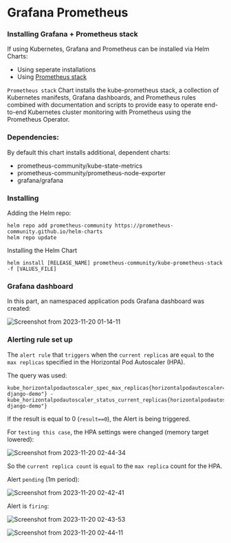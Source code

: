 # Grafana Prometheus

### Installing Grafana + Prometheus stack

If using Kubernetes, Grafana and Prometheus can be installed via Helm Charts:

- Using seperate installations
- Using [Prometheus stack](https://artifacthub.io/packages/helm/prometheus-community/kube-prometheus-stack)

`Prometheus stack` Chart installs the kube-prometheus stack, a collection of Kubernetes manifests, Grafana dashboards, and Prometheus rules combined with documentation and scripts to provide easy to operate end-to-end Kubernetes cluster monitoring with Prometheus using the Prometheus Operator.

### Dependencies:
By default this chart installs additional, dependent charts:

- prometheus-community/kube-state-metrics
- prometheus-community/prometheus-node-exporter
- grafana/grafana

### Installing

Adding the Helm repo:
```
helm repo add prometheus-community https://prometheus-community.github.io/helm-charts
helm repo update
```

Installing the Helm Chart
```
helm install [RELEASE_NAME] prometheus-community/kube-prometheus-stack -f [VALUES_FILE]
```

### Grafana dashboard

In this part, an namespaced application pods Grafana dashboard was created:

![Screenshot from 2023-11-20 01-14-11](https://github.com/digitalake/grafana-prom/assets/109740456/9ecc3379-bdd1-42e8-9377-afcdfb1dca1a)

### Alerting rule set up

The `alert rule` that `triggers` when the `current replicas` are `equal` to the `max replicas` specified in the Horizontal Pod Autoscaler (HPA). 

The query was used:
```
kube_horizontalpodautoscaler_spec_max_replicas{horizontalpodautoscaler="syndicate-django-demo"} - kube_horizontalpodautoscaler_status_current_replicas{horizontalpodautoscaler="syndicate-django-demo"}
```
If the result is equal to 0 (`result==0`), the Alert is being triggered.

For `testing this case`, the HPA settings were changed (memory target lowered):

![Screenshot from 2023-11-20 02-44-34](https://github.com/digitalake/grafana-prom/assets/109740456/b5d3c2f2-568e-4f7a-a0d1-195d9bd6dcf4)

So the `current replica count` is `equal` to the `max replica` count for the HPA.

Alert `pending` (1m period):

![Screenshot from 2023-11-20 02-42-41](https://github.com/digitalake/grafana-prom/assets/109740456/5e5de56f-06f0-40c6-8aca-733844d054e2)

Alert is `firing`:

![Screenshot from 2023-11-20 02-43-53](https://github.com/digitalake/grafana-prom/assets/109740456/a762dd53-c652-4505-896a-7c240357f4ba)

![Screenshot from 2023-11-20 02-44-11](https://github.com/digitalake/grafana-prom/assets/109740456/97c3fff5-463f-44e4-9b3d-86c48dbadcbd)









